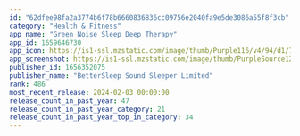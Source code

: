 ```yaml
---
id: "62dfee98fa2a3774b6f78b6660836836cc09756e2040fa9e5de3086a55f8f3cb"
category: "Health & Fitness"
app_name: "Green Noise Sleep Deep Therapy"
app_id: 1659646730
app_icon: https://is1-ssl.mzstatic.com/image/thumb/Purple116/v4/94/d1/71/94d1716a-c12c-053e-aea3-bec540fc1f7c/AppIcon-0-0-1x_U007epad-0-0-85-220.png/1024x1024bb.png
app_screenshot: https://is1-ssl.mzstatic.com/image/thumb/PurpleSource126/v4/cb/24/40/cb244005-d2cb-faa2-ef3f-49a64f70abf6/92c353cf-448f-4636-b370-b236845d2fed_6501__U00281_U0029.png/1284x2778bb.png
publisher_id: 1656352075
publisher_name: "BetterSleep Sound Sleeper Limited"
rank: 486
most_recent_release: 2024-02-03 00:00:00
release_count_in_past_year: 47
release_count_in_past_year_category: 21
release_count_in_past_year_top_in_category: 34
---
```

